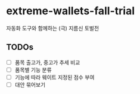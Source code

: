 # extreme-wallets-fall-trial

자동화 도구와 함께하는 (극) 지름신 토벌전

## TODOs

- [ ] 품목 출고가, 중고가 추세 비교
- [ ] 품목별 기능 분류
- [ ] 기능에 따라 웨이트 지정된 점수 부여
- [ ] 대안 묶어보기
